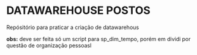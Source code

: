 # DATAWAREHOUSE POSTOS

Repósitório para praticar a criação de datawarehous



**obs:**
    deve ser feita só um script para sp_dim_tempo, porém em dividi por questão de organização pessoasl